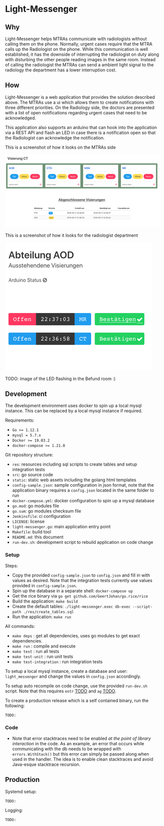 # Light-Messenger

## Why

Light-Messenger helps MTRAs communicate with radiologists without calling
them on the phone. Normally, urgent cases require that the MTRA calls up the Radiologist on the phone. While this communication is
well established, it has the downside of interrupting the radiologist on duty along with disturbing the other people reading images in the same room. Instead of calling the radiologist the MTRAs can send a ambient light signal to the radiology
the department has a lower interruption cost.

## How

Light-Messenger is a web application that provides the solution described above. The MTRAs use a ui which allows them to
create notifications with three different priorities. On the Radiology side, the
doctors are presented with a list of open notifications regarding urgent cases
that need to be acknowledged.

This application also supports an arduino that can hook into the application
via a REST API and flash an LED in case there is a notification open so that
the Radiologist can acknowledge the notification.

This is a screenshot of how it looks on the MTRAs side

![Alt text](mtra.png?raw=true "MTRA screen")

This is a screenshot of how it looks for the radiologist department

![Alt text](department.png?raw=true "MTRA screen")

TODO: image of the LED flashing in the Befund room :)

## Development

The development environment uses docker to spin up a local mysql instance.
This can be replaced by a local mysql instance if required.

Requirements:

- `Go >= 1.12.1`
- `mysql = 5.7.x`
- `Docker >= 19.03.2`
- `docker-compose >= 1.21.0`

Git repository structure:

- `res`: resources including sql scripts to create tables and setup integration tests
- `src`: go source code
- `static`: static web assets including the golang html templates
- `config-sample.json`: sample configuration in json format, note that the application binary requires a `config.json` located in the same folder to run
- `docker-compose.yml`: docker configuration to spin up a mysql database
- `go.mod`: go modules file
- `go.sum`: go modules checksum file
- `Jenkinsfile`: ci configuration
- `LICENSE`: license
- `light-messenger.go`: main application entry point
- `Makefile`: build tool
- `README.md`: this document
- `run-dev.sh`: development script to rebuild application on code change

### Setup

Steps:

- Copy the provided `config-sample.json` to `config.json` and fill in with values as desired. Note that the integration tests currently use values provided in `config-sample.json`.
- Spin up the database in a separate shell: `docker-compose up`
- Get the rice binary via `go get github.com/GeertJohan/go.rice/rice`
- Build the application: `make build`
- Create the default tables: `./light-messenger.exec db-exec --script-path ./res/create_tables.sql`
- Run the application: `make run`

All commands:

- `make deps` : get all dependencies, uses go modules to get exact dependencies.
- `make run` : compile and execute
- `make test` : run all tests
- `make test-unit` : run unit tests
- `make test-integration` : run integration tests

To setup a local mysql instance, create a database and user: `light_messenger` and change the values in `config.json` accordingly.

To setup auto recompile on code change, use the provided `run-dev.sh` script. Note that this requires `entr` [TODO](TODO) and `ag` [TODO](TODO).

To create a production release which is a self contained binary, run the following:

```bash
TODO:
```

### Code

- Note that error stacktraces need to be enabled _at the point of library interaction_ in the code. As an example, an error that occurs while communicating with the db needs to be wrapped with `errors.WithStack()` but this error can simply be passed along when used in the handler. The idea is to enable clean stacktraces and avoid Java-esque stacktrace recursion.

## Production

Systemd setup:

```systemd
TODO:
```

Logging:

```bash
TODO:
```
